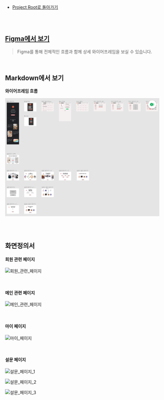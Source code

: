 - [Project Root로 돌아가기](../../README.md)

<br><br>

## [Figma에서 보기](https://www.figma.com/file/pQzAJB6SRvTa352CtfFdxR/%ED%96%A5%ED%95%B4?node-id=0%3A1)
> Figma를 통해 전체적인 흐름과 함께 상세 와이어프레임을 보실 수 있습니다.<br>

<br>

## Markdown에서 보기

**와이어프레임 흐름**

![image-20220408024622121](./images/image-20220408024622121.png)

<br><br>

## 화면정의서

#### 회원 관련 페이지

![회원_관련_페이지](https://user-images.githubusercontent.com/68271159/160035418-920a7ffd-3151-48dd-b05d-ff28b7f43b47.png)

<br>

#### 메인 관련 페이지

![메인_관련_페이지](https://user-images.githubusercontent.com/68271159/160035407-c7b50085-3ced-4f66-a8c4-76e3f105670a.png)

<br>

#### 마이 페이지

![마이_페이지](https://user-images.githubusercontent.com/68271159/160035365-80a39a17-bca0-4b1b-b0b4-94de8691fc15.png)

<br>

#### 설문 페이지

![설문_페이지_1](https://user-images.githubusercontent.com/68271159/160035411-14b44904-eeb5-4cd2-a497-7e60e1b12f9d.png)

![설문_페이지_2](https://user-images.githubusercontent.com/68271159/160035415-e1ccc3d5-58a3-490e-a674-858529e0ced4.png)

![설문_페이지_3](https://user-images.githubusercontent.com/68271159/160035417-b95b10ad-cc8c-4523-bf4d-de90c9c96bb5.png)
